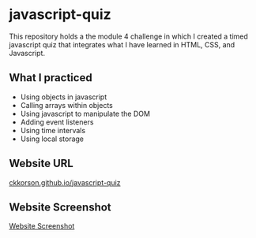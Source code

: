 # javascript-quiz
This repository holds a the module 4 challenge in which I created a timed javascript quiz that integrates what I have learned
in HTML, CSS, and Javascript.

## What I practiced
- Using objects in javascript
- Calling arrays within objects
- Using javascript to manipulate the DOM
- Adding event listeners
- Using time intervals
- Using local storage

## Website URL
[ckkorson.github.io/javascript-quiz](https://ckkorson.github.io/javascript-quiz/)

## Website Screenshot
[Website Screenshot](./assets/images/Javascript%20Quiz%20Screenshot.png)